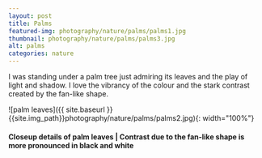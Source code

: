 ```yaml
---
layout: post
title: Palms
featured-img: photography/nature/palms/palms1.jpg
thumbnail: photography/nature/palms/palms3.jpg
alt: palms
categories: nature
---
```


I was standing under a palm tree just admiring its leaves and the play of light and shadow. I love the vibrancy of the colour and the stark contrast created by the fan-like shape.

![palm leaves]({{ site.baseurl }}{{site.img_path}}photography/nature/palms/palms2.jpg){: width="100%"}

#### Closeup details of palm leaves | Contrast due to the fan-like shape is more pronounced in black and white
